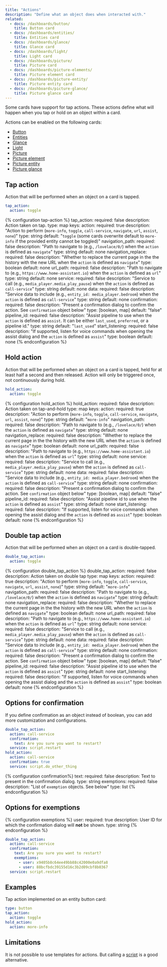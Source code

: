 ```yaml
---
title: "Actions"
description: "Define what an object does when interacted with."
related:
  - docs: /dashboards/button/
    title: Button card
  - docs: /dashboards/entities/
    title: Entities card
  - docs: /dashboards/glance/
    title: Glance card
  - docs: /dashboards/light/
    title: Light card
  - docs: /dashboards/picture/
    title: Picture card
  - docs: /dashboards/picture-elements/
    title: Picture element card
  - docs: /dashboards/picture-entity/
    title: Picture entity card
  - docs: /dashboards/picture-glance/
    title: Picture glance card
---
```


Some cards have support for tap actions. These actions define what will happen when you tap or hold on an object within a card.

Actions can be enabled on the following cards:

- [Button](/dashboards/button/)
- [Entities](/dashboards/entities/)
- [Glance](/dashboards/glance/)
- [Light](/dashboards/light/)
- [Picture](/dashboards/picture/)
- [Picture element](/dashboards/picture-elements/)
- [Picture entity](/dashboards/picture-entity/)
- [Picture glance](/dashboards/picture-glance/)

## Tap action

Action that will be performed when an object on a card is tapped.

```yaml
tap_action:
  action: toggle
```

{% configuration tap-action %}
tap_action:
  required: false
  description: Action taken on tap.
  type: map
  keys:
    action:
      required: true
      description: "Action to perform (`more-info`, `toggle`, `call-service`, `navigate`, `url`, `assist`, `none`)"
      type: string
      default: "`toggle` (some cards overwrite default to `more-info` if the provided entity cannot be toggled)"
    navigation_path:
      required: false
      description: "Path to navigate to (e.g., `/lovelace/0/`) when the `action` is defined as `navigate`"
      type: string
      default: none
    navigation_replace:
      required: false
      description: "Whether to replace the current page in the the history with the new URL when the `action` is defined as `navigate`"
      type: boolean
      default: none
    url_path:
      required: false
      description: "Path to navigate to (e.g., `https://www.home-assistant.io`) when the `action` is defined as `url`"
      type: string
      default: none
    service:
      required: false
      description: "Service to call (e.g., `media_player.media_play_pause`) when the `action` is defined as `call-service`"
      type: string
      default: none
    data:
      required: false
      description: "Service data to include (e.g., `entity_id: media_player.bedroom`) when the `action` is defined as `call-service`"
      type: string
      default: none
    confirmation:
      required: false
      description: "Present a confirmation dialog to confirm the action. See `confirmation` object below"
      type: [boolean, map]
      default: "false"
    pipeline_id:
      required: false
      description: "Assist pipeline to use when the `action` is defined as `assist`. It can be either `last_used`, `preferred`, or a pipeline id."
      type: string
      default: "`last_used`"
    start_listening:
      required: false
      description: "If supported, listen for voice commands when opening the assist dialog and the `action` is defined as `assist`"
      type: boolean
      default: none
{% endconfiguration %}

## Hold action

Action that will be performed when an object on a card is tapped, held for at least half a second and then released. Action will only be triggered once, not continuously during hold.

```yaml
hold_action:
  action: toggle
```

{% configuration hold_action %}
hold_action:
  required: false
  description: Action taken on tap-and-hold
  type: map
  keys:
    action:
      required: true
      description: "Action to perform (`more-info`, `toggle`, `call-service`, `navigate`, `url`, `assist`, `none`)"
      type: string
      default: "`more-info`"
    navigation_path:
      required: false
      description: "Path to navigate to (e.g., `/lovelace/0/`) when the `action` is defined as `navigate`"
      type: string
      default: none
    navigation_replace:
      required: false
      description: "Whether to replace the current page in the the history with the new URL when the `action` is defined as `navigate`"
      type: boolean
      default: none
    url_path:
      required: false
      description: "Path to navigate to (e.g., `https://www.home-assistant.io`) when the `action` is defined as `url`"
      type: string
      default: none
    service:
      required: false
      description: "Service to call (e.g., `media_player.media_play_pause`) when the `action` is defined as `call-service`"
      type: string
      default: none
    data:
      required: false
      description: "Service data to include (e.g., `entity_id: media_player.bedroom`) when the `action` is defined as `call-service`"
      type: string
      default: none
    confirmation:
      required: false
      description: "Present a confirmation dialog to confirm the action. See `confirmation` object below"
      type: [boolean, map]
      default: "false"
    pipeline_id:
      required: false
      description: "Assist pipeline id to use when the `action` is defined as `assist`"
      type: string
      default: none
    start_listening:
      required: false
      description: "If supported, listen for voice commands when opening the assist dialog and the `action` is defined as `assist`"
      type: boolean
      default: none
{% endconfiguration %}

## Double tap action

Action that will be performed when an object on a card is double-tapped.

```yaml
double_tap_action:
  action: toggle
```

{% configuration double_tap_action %}
double_tap_action:
  required: false
  description: Action taken on double tap
  type: map
  keys:
    action:
      required: true
      description: "Action to perform (`more-info`, `toggle`, `call-service`, `navigate`, `url`, `assist`, `none`)"
      type: string
      default: "`more-info`"
    navigation_path:
      required: false
      description: "Path to navigate to (e.g., `/lovelace/0/`) when the `action` is defined as `navigate`"
      type: string
      default: none
    navigation_replace:
      required: false
      description: "Whether to replace the current page in the the history with the new URL when the `action` is defined as `navigate`"
      type: boolean
      default: none
    url_path:
      required: false
      description: "Path to navigate to (e.g., `https://www.home-assistant.io`) when the `action` is defined as `url`"
      type: string
      default: none
    service:
      required: false
      description: "Service to call (e.g., `media_player.media_play_pause`) when the `action` is defined as `call-service`"
      type: string
      default: none
    data:
      required: false
      description: "Service data to include (e.g., `entity_id: media_player.bedroom`) when the `action` is defined as `call-service`"
      type: string
      default: none
    confirmation:
      required: false
      description: "Present a confirmation dialog to confirm the action. See `confirmation` object below"
      type: [boolean, map]
      default: "false"
    pipeline_id:
      required: false
      description: "Assist pipeline id to use when the `action` is defined as `assist`"
      type: string
      default: none
    start_listening:
      required: false
      description: "If supported, listen for voice commands when opening the assist dialog and the `action` is defined as `assist`"
      type: boolean
      default: none
{% endconfiguration %}

## Options for confirmation

If you define confirmation as an object instead of boolean, you can add more customization and configurations.

```yaml
double_tap_action:
  action: call-service
  confirmation:
    text: Are you sure you want to restart?
  service: script.restart
hold_action:
  action: call-service
  confirmation: true
  service: script.do_other_thing
```

{% configuration confirmation%}
text:
  required: false
  description: Text to present in the confirmation dialog.
  type: string
exemptions:
  required: false
  description: "List of `exemption` objects. See below"
  type: list
{% endconfiguration %}

## Options for exemptions

{% configuration exemptions %}
user:
  required: true
  description: User ID for which the confirmation dialog will **not** be shown.
  type: string
{% endconfiguration %}

```yaml
double_tap_action:
  action: call-service
  confirmation:
    text: Are you sure you want to restart?
    exemptions:
      - user: x9405b8c64ee49bb88c42000e0a9dfa8
      - user: 88bcfbdc39155d16c3b2d09cbf8b0367
  service: script.restart
```

## Examples

Tap action implemented on an entity button card:

```yaml
type: button
tap_action:
  action: toggle
hold_action:
  action: more-info
```

## Limitations

It is not possible to use templates for actions. But calling a [script](/docs/scripts/) is a good alternative.
